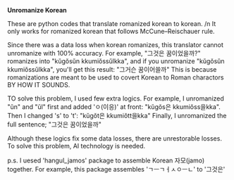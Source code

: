 **Unromanize Korean**

These are python codes that translate romanized korean to korean. /n
It only works for romanized korean that follows McCune–Reischauer rule.

Since there was a data loss when korean romanizes,
this translator cannot unromanize with 100% accuracy.
For example, "그것은 꿈이었을까?" romanizes into "kŭgŏsŭn kkumiŏssŭlkka", 
and if you unromanize "kŭgŏsŭn kkumiŏssŭlkka", you'll get this result: "그거슨 꿈이어쓸까"
This is because romanizations are meant to be used to
covert Korean to Roman charactors BY HOW IT SOUNDS.

TO solve this problem, I used few extra logics.
For example, I unromanized "ŭn" and "ŭl" first 
and added 'ㅇ(이응)' at front: "kŭgŏs은 kkumiŏss을kka".
Then I changed 's' to 't': "kŭgŏt은 kkumiŏtt을kka"
Finally, I unromanized the full sentence; "그것은 꿈이었을까"

Although these logics fix some data losses,
there are unrestorable losses.
To solve this problem, AI technology is needed.


p.s. 
I uesed 'hangul_jamos' package to assemble Korean 자모(jamo) together.
For example, this package assembles 'ㄱㅡㄱㅓㅅㅇㅡㄴ' to '그것은'
